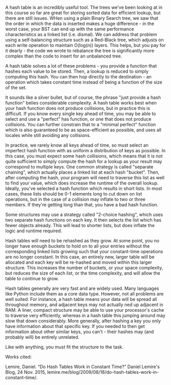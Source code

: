 A hash table is an incredibly useful tool.  The trees we've been looking at in this course so far are great for storing sorted data for efficient lookup, but there are still issues.  WHen using a plain Binary Search tree, we saw that the order in which the data is inserted makes a huge difference - in the worst case, your BST can end up with the same performance characteristics as a linked list (i.e. dismal).  We can address that problem using a self-balancing structure such as a Red-Black tree, which adjusts on each write operation to maintain O(log(n)) layers.  This helps, but you pay for it dearly - the code we wrote to rebalance the tree is significantly more complex than the code to insert for an unbalanced tree.

A hash table solves a lot of these problems - you provide a function that hashes each value to be stored.  Then, a lookup is reduced to simply computing this hash.  You can then hop directly to the destination - an operation which takes constant time instead of being a function of the size of the set.

It sounds like a silver bullet, but of course, the phrase "just provide a hash function" belies considerable complexity.  A hash table works best when your hash function does not produce collisions, but in practice this is difficult.  If you know every single key ahead of time, you may be able to select and use a "perfect" has function, or one that does not produce collisions.  You can further constrain that to a "minimal perfect" function which is also guaranteed to be as space-efficient as possible, and uses all locales while still avoiding any collisions.

In practice, we rarely know all keys ahead of time, so must select an imperfect hash function with as uniform a distribution of keys as possible.  In this case, you must expect some hash collisions, which means that it is not quite sufficient to simply compute the hash for a lookup as your result may correspond to multiple keys.  One common strategy is called "separate chaining", which actually places a linked list at each hash "bucket".  Then, after computing the hash, your program will need to traverse this list as well to find your value, which does increase the runtime of the overall lookup.  Ideally, you've selected a hash function which results in short lists.  In most cases, these lists should be 0-1 elements long to cut down on list operations, but in the case of a collision may inflate to two or three members.  If they're getting long than that, you have a bad hash function.

Some structures may use a strategy called "2-choice hashing", which uses two separate hash functions on each key.  It then selects the list which has fewer objects already.  This will lead to shorter lists, but does inflate the logic and runtime required.

Hash tables will need to be rehashed as they grow.  At some point, you no longer have enough buckets to hold on to all your entries without the corresponding linked lists growing such that your constant-time operations are no longer constant.  In this case, an entirely new, larger table will be allocated and each key will be re-hashed and moved within this larger structure.  This increases the number of buckets, or your space complexity, but reduces the size of each list, or the time complexity, and will allow the table to continue to grow.

Hash tables generally are very fast and are widely used.  Many languages like Python include them as a core data type.  However, not all problems are well suited.  For instance, a hash table means your data will be spread all throughout memory, and adjacent keys may not actually ned up adjacent in RAM.  A liner, compact structure may be able to use your processor's cache to traverse very efficiently, whereas in a hash table this jumping around may slow that down considerably.  More generally, after hashing a key you only have information about that specific key.  If you needed to then get information about other similar keys, you can't - their hashes may (and probably will) be entirely unrelated.

Like with anything, you must fit the structure to the task.

Works cited:

Lemire, Daniel. “Do Hash Tables Work in Constant Time?” Daniel Lemire's Blog, 24 Nov. 2015, lemire.me/blog/2009/08/18/do-hash-tables-work-in-constant-time/.